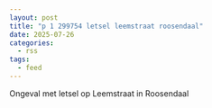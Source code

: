 ```yaml
---
layout: post
title: "p 1 299754 letsel leemstraat roosendaal"
date: 2025-07-26
categories: 
  - rss
tags: 
  - feed
---
```


Ongeval met letsel op Leemstraat in Roosendaal
